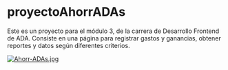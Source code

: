 # proyectoAhorrADAs

Este es un proyecto para el módulo 3, de la carrera de Desarrollo Frontend de ADA.
Consiste en una página para registrar gastos y ganancias, obtener reportes y datos según diferentes criterios.

[![Ahorr-ADAs.jpg](https://i.postimg.cc/cL3BVzJb/Ahorr-ADAs.jpg)](https://postimg.cc/jDsffZPH)
